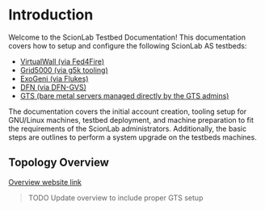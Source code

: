 # Introduction

Welcome to the ScionLab Testbed Documentation! This documentation covers how to setup and configure the following ScionLab AS testbeds:

 - [VirtualWall (via Fed4Fire)](./testbeds/virtual-wall.md)
 - [Grid5000 (via g5k tooling)](./testbeds/grid5000.md)
 - [ExoGeni (via Flukes)](./testbeds/exo-geni.md)
 - [DFN (via DFN-GVS)](./testbeds/dfn.md)
 - [GTS (bare metal servers managed directly by the GTS admins)](./testbeds/gts.md)

The documentation covers the initial account creation, tooling setup for GNU/Linux machines, testbed deployment, and machine preparation to fit the requirements of the ScionLab administrators. Additionally, the basic steps are outlines to perform a system upgrade on the testbeds machines.

## Topology Overview

[Overview website link](https://fin-ger.github.io/scionlab-fed4fire-topology/)

> TODO Update overview to include proper GTS setup

